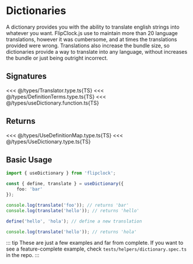 # Dictionaries

A dictionary provides you with the ability to translate english strings into whatever you want. FlipClock.js use to maintain more than 20 language translations, however it was cumbersome, and at times the translations provided were wrong. Translations also increase the bundle size, so dictionaries provide a way to translate into any language, without increases the bundle or just being outright incorrect.

## Signatures

<<< @/types/Translator.type.ts{TS}
<<< @/types/DefinitionTerms.type.ts{TS}
<<< @/types/useDictionary.function.ts{TS}

## Returns

<<< @/types/UseDefinitionMap.type.ts{TS}
<<< @/types/UseDictionary.type.ts{TS}

## Basic Usage

```ts
import { useDictionary } from 'flipclock';

const { define, translate } = useDictionary({
    foo: 'bar'
});

console.log(translate('foo')); // returns 'bar'
console.log(translate('hello')); // returns 'hello'

define('hello', 'hola'); // define a new translation

console.log(translate('hello')); // returns 'hola'
```

::: tip
These are just a few examples and far from complete. If you want to see a feature-complete example, check `tests/helpers/dictionary.spec.ts` in the repo.
:::
